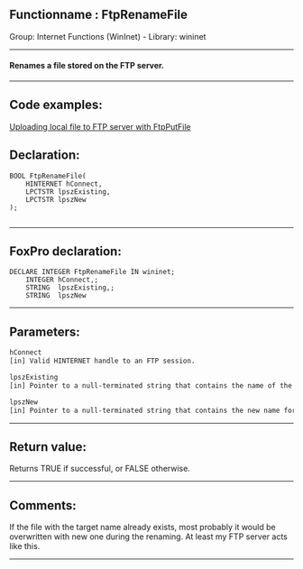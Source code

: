 <link rel="stylesheet" type="text/css" href="../../css/win32api.css">  
<link rel="stylesheet" href="https://cdnjs.cloudflare.com/ajax/libs/font-awesome/4.7.0/css/font-awesome.min.css">

## Functionname : FtpRenameFile
Group: Internet Functions (WinInet) - Library: wininet    
***  


#### Renames a file stored on the FTP server.
***  


## Code examples:
[Uploading local file to FTP server with FtpPutFile](../../samples/sample_061.md)  

## Declaration:
```foxpro  
BOOL FtpRenameFile(
    HINTERNET hConnect,
    LPCTSTR lpszExisting,
    LPCTSTR lpszNew
);
  
```  
***  


## FoxPro declaration:
```foxpro  
DECLARE INTEGER FtpRenameFile IN wininet;
	INTEGER hConnect,;
	STRING  lpszExisting,;
	STRING  lpszNew  
```  
***  


## Parameters:
```txt  
hConnect
[in] Valid HINTERNET handle to an FTP session.

lpszExisting
[in] Pointer to a null-terminated string that contains the name of the file that will have its name changed on the remote FTP server.

lpszNew
[in] Pointer to a null-terminated string that contains the new name for the remote file.  
```  
***  


## Return value:
Returns TRUE if successful, or FALSE otherwise.  
***  


## Comments:
If the file with the target name already exists, most probably it would be overwritten with new one during the renaming. At least my FTP server acts like this.  
  
***  

